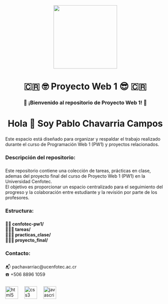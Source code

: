 <div align="center">
  <img height="200" src="https://moodle.ucenfotec.ac.cr/pluginfile.php/1/theme_remui/loginpanellogo/1705343482/Logo-Cenfotec-2K.png"  />
</div>

###

<p align="left"></p>

###

<h1 align="center">🇨🇷 🤓 Proyecto Web 1 😎 🇨🇷</h1>

###

<p align="left"></p>

###

<h3 align="center">🏅 ¡Bienvenido al repositorio de Proyecto Web 1! 🏅</h3>

###

<h1 align="center">Hola 👋 Soy Pablo Chavarria Campos</h1>

###

<p align="left">Este espacio está diseñado para organizar y respaldar el trabajo realizado durante el curso de Programación Web 1 (PW1) y proyectos relacionados.</p>

###

<h3 align="left">Descripción del repositorio:</h3>

###

<p align="left">Este repositorio contiene una colección de tareas, prácticas en clase, ademas del proyecto final del curso de Proyecto Web 1 (PW1) en la Universidad Cenfotec. <br>El objetivo es proporcionar un espacio centralizado para el seguimiento del progreso y la colaboración entre estudiante y la revisión por parte de los profesores.</p>

###

<h3 align="left">Estructura:</h3>

###

<h4 align="left">🔸📂 cenfotec-pw1/<br>🔸🔸📂 tareas/<br>🔸🔸📂 practicas_clase/<br>🔸🔸📂 proyecto_final/</h4>

###

<h3 align="left">Contacto:</h3>

###

<p align="left">📬 pachavarriac@ucenfotec.ac.cr<br>☎️ +506 8896 1059</p>

###

<div align="left">
  <img src="https://cdn.jsdelivr.net/gh/devicons/devicon/icons/html5/html5-original.svg" height="40" alt="html5 logo"  />
  <img width="12" />
  <img src="https://cdn.jsdelivr.net/gh/devicons/devicon/icons/css3/css3-original.svg" height="40" alt="css3 logo"  />
  <img width="12" />
  <img src="https://cdn.jsdelivr.net/gh/devicons/devicon/icons/javascript/javascript-original.svg" height="40" alt="javascript logo"  />
</div>

###
